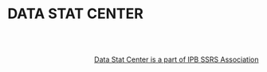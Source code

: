 # DATA STAT CENTER <a href="https://github.com/datastat-ssrs/.github/blob/71612de86bbcf27eeffb37199f40501994997f37/Admin/DataStat-SSRS-ipb_Kanan.png" align="right" width="70" />
<br />
<br />



Data Stat Center is a part of IPB SSRS Association
